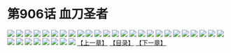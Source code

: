 # 第906话 血刀圣者
![](https://mhpic.xiaomingtaiji.net/comic/D/斗破苍穹/第906话F0_336163/1.jpg-zymk.middle.webp)
![](https://mhpic.xiaomingtaiji.net/comic/D/斗破苍穹/第906话F0_336163/2.jpg-zymk.middle.webp)
![](https://mhpic.xiaomingtaiji.net/comic/D/斗破苍穹/第906话F0_336163/3.jpg-zymk.middle.webp)
![](https://mhpic.xiaomingtaiji.net/comic/D/斗破苍穹/第906话F0_336163/4.jpg-zymk.middle.webp)
![](https://mhpic.xiaomingtaiji.net/comic/D/斗破苍穹/第906话F0_336163/5.jpg-zymk.middle.webp)
![](https://mhpic.xiaomingtaiji.net/comic/D/斗破苍穹/第906话F0_336163/6.jpg-zymk.middle.webp)
![](https://mhpic.xiaomingtaiji.net/comic/D/斗破苍穹/第906话F0_336163/7.jpg-zymk.middle.webp)
![](https://mhpic.xiaomingtaiji.net/comic/D/斗破苍穹/第906话F0_336163/8.jpg-zymk.middle.webp)
![](https://mhpic.xiaomingtaiji.net/comic/D/斗破苍穹/第906话F0_336163/9.jpg-zymk.middle.webp)
![](https://mhpic.xiaomingtaiji.net/comic/D/斗破苍穹/第906话F0_336163/10.jpg-zymk.middle.webp)
![](https://mhpic.xiaomingtaiji.net/comic/D/斗破苍穹/第906话F0_336163/11.jpg-zymk.middle.webp)
![](https://mhpic.xiaomingtaiji.net/comic/D/斗破苍穹/第906话F0_336163/12.jpg-zymk.middle.webp)
![](https://mhpic.xiaomingtaiji.net/comic/D/斗破苍穹/第906话F0_336163/13.jpg-zymk.middle.webp)
![](https://mhpic.xiaomingtaiji.net/comic/D/斗破苍穹/第906话F0_336163/14.jpg-zymk.middle.webp)
![](https://mhpic.xiaomingtaiji.net/comic/D/斗破苍穹/第906话F0_336163/15.jpg-zymk.middle.webp)
![](https://mhpic.xiaomingtaiji.net/comic/D/斗破苍穹/第906话F0_336163/16.jpg-zymk.middle.webp)
![](https://mhpic.xiaomingtaiji.net/comic/D/斗破苍穹/第906话F0_336163/17.jpg-zymk.middle.webp)
![](https://mhpic.xiaomingtaiji.net/comic/D/斗破苍穹/第906话F0_336163/18.jpg-zymk.middle.webp)
![](https://mhpic.xiaomingtaiji.net/comic/D/斗破苍穹/第906话F0_336163/19.jpg-zymk.middle.webp)
![](https://mhpic.xiaomingtaiji.net/comic/D/斗破苍穹/第906话F0_336163/20.jpg-zymk.middle.webp)
![](https://mhpic.xiaomingtaiji.net/comic/D/斗破苍穹/第906话F0_336163/21.jpg-zymk.middle.webp)
![](https://mhpic.xiaomingtaiji.net/comic/D/斗破苍穹/第906话F0_336163/22.jpg-zymk.middle.webp)
![](https://mhpic.xiaomingtaiji.net/comic/D/斗破苍穹/第906话F0_336163/23.jpg-zymk.middle.webp)
![](https://mhpic.xiaomingtaiji.net/comic/D/斗破苍穹/第906话F0_336163/24.jpg-zymk.middle.webp)
![](https://mhpic.xiaomingtaiji.net/comic/D/斗破苍穹/第906话F0_336163/25.jpg-zymk.middle.webp)
![](https://mhpic.xiaomingtaiji.net/comic/D/斗破苍穹/第906话F0_336163/26.jpg-zymk.middle.webp)
![](https://mhpic.xiaomingtaiji.net/comic/D/斗破苍穹/第906话F0_336163/27.jpg-zymk.middle.webp)
![](https://mhpic.xiaomingtaiji.net/comic/D/斗破苍穹/第906话F0_336163/28.jpg-zymk.middle.webp)
![](https://mhpic.xiaomingtaiji.net/comic/D/斗破苍穹/第906话F0_336163/29.jpg-zymk.middle.webp)
![](https://mhpic.xiaomingtaiji.net/comic/D/斗破苍穹/第906话F0_336163/30.jpg-zymk.middle.webp)
![](https://mhpic.xiaomingtaiji.net/comic/D/斗破苍穹/第906话F0_336163/31.jpg-zymk.middle.webp)
![](https://mhpic.xiaomingtaiji.net/comic/D/斗破苍穹/第906话F0_336163/32.jpg-zymk.middle.webp)
![](https://mhpic.xiaomingtaiji.net/comic/D/斗破苍穹/第906话F0_336163/33.jpg-zymk.middle.webp)
[【上一章】](./909.md)
[【目录】](./READMD.md)
[【下一章】](./911.md)
